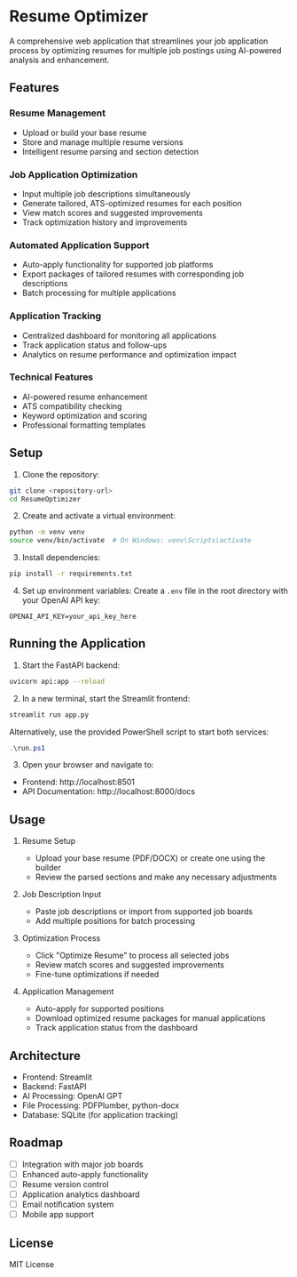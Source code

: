 # Resume Optimizer

A comprehensive web application that streamlines your job application process by optimizing resumes for multiple job postings using AI-powered analysis and enhancement.

## Features

### Resume Management
- Upload or build your base resume
- Store and manage multiple resume versions
- Intelligent resume parsing and section detection

### Job Application Optimization
- Input multiple job descriptions simultaneously
- Generate tailored, ATS-optimized resumes for each position
- View match scores and suggested improvements
- Track optimization history and improvements

### Automated Application Support
- Auto-apply functionality for supported job platforms
- Export packages of tailored resumes with corresponding job descriptions
- Batch processing for multiple applications

### Application Tracking
- Centralized dashboard for monitoring all applications
- Track application status and follow-ups
- Analytics on resume performance and optimization impact

### Technical Features
- AI-powered resume enhancement
- ATS compatibility checking
- Keyword optimization and scoring
- Professional formatting templates

## Setup

1. Clone the repository:
```bash
git clone <repository-url>
cd ResumeOptimizer
```

2. Create and activate a virtual environment:
```bash
python -m venv venv
source venv/bin/activate  # On Windows: venv\Scripts\activate
```

3. Install dependencies:
```bash
pip install -r requirements.txt
```

4. Set up environment variables:
Create a `.env` file in the root directory with your OpenAI API key:
```
OPENAI_API_KEY=your_api_key_here
```

## Running the Application

1. Start the FastAPI backend:
```bash
uvicorn api:app --reload
```

2. In a new terminal, start the Streamlit frontend:
```bash
streamlit run app.py
```

Alternatively, use the provided PowerShell script to start both services:
```powershell
.\run.ps1
```

3. Open your browser and navigate to:
- Frontend: http://localhost:8501
- API Documentation: http://localhost:8000/docs

## Usage

1. Resume Setup
   - Upload your base resume (PDF/DOCX) or create one using the builder
   - Review the parsed sections and make any necessary adjustments

2. Job Description Input
   - Paste job descriptions or import from supported job boards
   - Add multiple positions for batch processing

3. Optimization Process
   - Click "Optimize Resume" to process all selected jobs
   - Review match scores and suggested improvements
   - Fine-tune optimizations if needed

4. Application Management
   - Auto-apply for supported positions
   - Download optimized resume packages for manual applications
   - Track application status from the dashboard

## Architecture

- Frontend: Streamlit
- Backend: FastAPI
- AI Processing: OpenAI GPT
- File Processing: PDFPlumber, python-docx
- Database: SQLite (for application tracking)

## Roadmap

- [ ] Integration with major job boards
- [ ] Enhanced auto-apply functionality
- [ ] Resume version control
- [ ] Application analytics dashboard
- [ ] Email notification system
- [ ] Mobile app support

## License

MIT License
